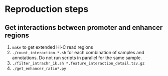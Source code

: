 # Reproduction steps
## Get interactions between promoter and enhancer regions
1. `make` to get extended Hi-C read regions
1. `./count_interaction.*.sh` for each combination of samples and annotations. Do not run scripts in parallel for the same sample.
1. `./filter_intrachr_1k.sh *.feature_interaction_detail.tsv.gz`
1. `./get_enhancer_ratio*.py`

